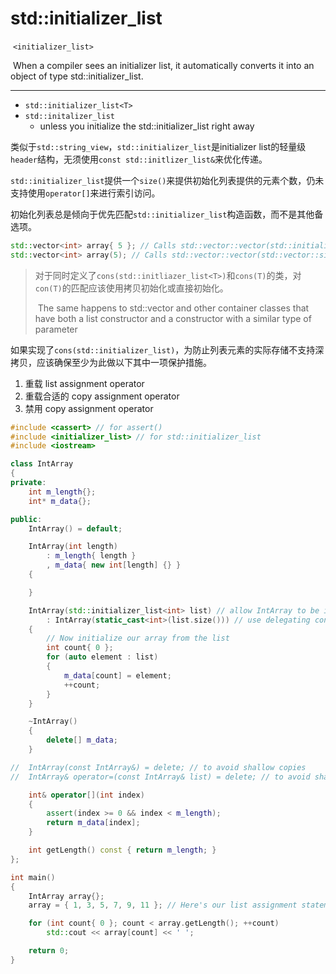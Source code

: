 # std::initializer_list

​		`<initializer_list> `

​		When a compiler sees an initializer list, it automatically converts it into an object of type std::initializer_list. 

---

- `std::initializer_list<T>`
- `std::initalizer_list`
  - unless you initialize the std::initializer_list right away



​		类似于`std::string_view`，`std::initializer_list`是initializer list的轻量级`header`结构，无须使用`const std::initlizer_list&`来优化传递。

​		`std::initializer_list`提供一个`size()`来提供初始化列表提供的元素个数，仍未支持使用`operator[]`来进行索引访问。

​		初始化列表总是倾向于优先匹配`std::initializer_list`构造函数，而不是其他备选项。

```c++
std::vector<int> array{ 5 }; // Calls std::vector::vector(std::initializer_list<int>), 1 element: 5
std::vector<int> array(5); // Calls std::vector::vector(std::vector::size_type), 5 value-initialized elements: 0 0 0 0 0
```

> ​		对于同时定义了`cons(std::initliazer_list<T>)`和``cons(T)``的类，对`con(T)`的匹配应该使用拷贝初始化或直接初始化。
>
> ​		The same happens to std::vector and other container classes that have both a list constructor and a constructor with a similar type of parameter

​		如果实现了`cons(std::initializer_list)`，为防止列表元素的实际存储不支持深拷贝，应该确保至少为此做以下其中一项保护措施。

1. 重载 list assignment operator
2. 重载合适的 copy assignment operator
3. 禁用 copy assignment operator

```c++
#include <cassert> // for assert()
#include <initializer_list> // for std::initializer_list
#include <iostream>

class IntArray
{
private:
	int m_length{};
	int* m_data{};

public:
	IntArray() = default;

	IntArray(int length)
		: m_length{ length }
		, m_data{ new int[length] {} }
	{

	}

	IntArray(std::initializer_list<int> list) // allow IntArray to be initialized via list initialization
		: IntArray(static_cast<int>(list.size())) // use delegating constructor to set up initial array
	{
		// Now initialize our array from the list
		int count{ 0 };
		for (auto element : list)
		{
			m_data[count] = element;
			++count;
		}
	}

	~IntArray()
	{
		delete[] m_data;
	}

//	IntArray(const IntArray&) = delete; // to avoid shallow copies
//	IntArray& operator=(const IntArray& list) = delete; // to avoid shallow copies

	int& operator[](int index)
	{
		assert(index >= 0 && index < m_length);
		return m_data[index];
	}

	int getLength() const { return m_length; }
};

int main()
{
	IntArray array{};
	array = { 1, 3, 5, 7, 9, 11 }; // Here's our list assignment statement

	for (int count{ 0 }; count < array.getLength(); ++count)
		std::cout << array[count] << ' ';

	return 0;
}
```

